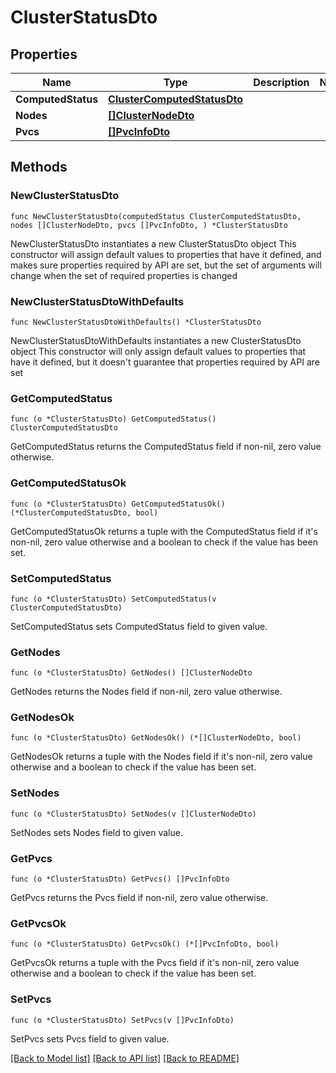# ClusterStatusDto

## Properties

Name | Type | Description | Notes
------------ | ------------- | ------------- | -------------
**ComputedStatus** | [**ClusterComputedStatusDto**](ClusterComputedStatusDto.md) |  | 
**Nodes** | [**[]ClusterNodeDto**](ClusterNodeDto.md) |  | 
**Pvcs** | [**[]PvcInfoDto**](PvcInfoDto.md) |  | 

## Methods

### NewClusterStatusDto

`func NewClusterStatusDto(computedStatus ClusterComputedStatusDto, nodes []ClusterNodeDto, pvcs []PvcInfoDto, ) *ClusterStatusDto`

NewClusterStatusDto instantiates a new ClusterStatusDto object
This constructor will assign default values to properties that have it defined,
and makes sure properties required by API are set, but the set of arguments
will change when the set of required properties is changed

### NewClusterStatusDtoWithDefaults

`func NewClusterStatusDtoWithDefaults() *ClusterStatusDto`

NewClusterStatusDtoWithDefaults instantiates a new ClusterStatusDto object
This constructor will only assign default values to properties that have it defined,
but it doesn't guarantee that properties required by API are set

### GetComputedStatus

`func (o *ClusterStatusDto) GetComputedStatus() ClusterComputedStatusDto`

GetComputedStatus returns the ComputedStatus field if non-nil, zero value otherwise.

### GetComputedStatusOk

`func (o *ClusterStatusDto) GetComputedStatusOk() (*ClusterComputedStatusDto, bool)`

GetComputedStatusOk returns a tuple with the ComputedStatus field if it's non-nil, zero value otherwise
and a boolean to check if the value has been set.

### SetComputedStatus

`func (o *ClusterStatusDto) SetComputedStatus(v ClusterComputedStatusDto)`

SetComputedStatus sets ComputedStatus field to given value.


### GetNodes

`func (o *ClusterStatusDto) GetNodes() []ClusterNodeDto`

GetNodes returns the Nodes field if non-nil, zero value otherwise.

### GetNodesOk

`func (o *ClusterStatusDto) GetNodesOk() (*[]ClusterNodeDto, bool)`

GetNodesOk returns a tuple with the Nodes field if it's non-nil, zero value otherwise
and a boolean to check if the value has been set.

### SetNodes

`func (o *ClusterStatusDto) SetNodes(v []ClusterNodeDto)`

SetNodes sets Nodes field to given value.


### GetPvcs

`func (o *ClusterStatusDto) GetPvcs() []PvcInfoDto`

GetPvcs returns the Pvcs field if non-nil, zero value otherwise.

### GetPvcsOk

`func (o *ClusterStatusDto) GetPvcsOk() (*[]PvcInfoDto, bool)`

GetPvcsOk returns a tuple with the Pvcs field if it's non-nil, zero value otherwise
and a boolean to check if the value has been set.

### SetPvcs

`func (o *ClusterStatusDto) SetPvcs(v []PvcInfoDto)`

SetPvcs sets Pvcs field to given value.



[[Back to Model list]](../README.md#documentation-for-models) [[Back to API list]](../README.md#documentation-for-api-endpoints) [[Back to README]](../README.md)


